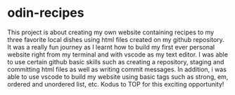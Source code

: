 # odin-recipes
This project is about creating my own website containing recipes to my three favorite local dishes using html files created on my github repository. It was a really fun journey as I learnt how to build my first ever personal website right from my terminal and with vscode as my text editor. I was able to use certain github basic skills such as creating a repository, staging and committing html files as well as writing commit messages. In addition, i was able to use vscode to build my website using basic tags such as strong, em, ordered and unordered list, etc. Kodus to TOP for this exciting opportunity!